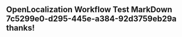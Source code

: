 <properties
ms.topic="hero-topic"
ms.test1="hero-topic"
ms.test2="test"/>


## OpenLocalization Workflow Test MarkDown 7c5299e0-d295-445e-a384-92d3759eb29a thanks!



<!--HONumber=Jul16_HO5-->


